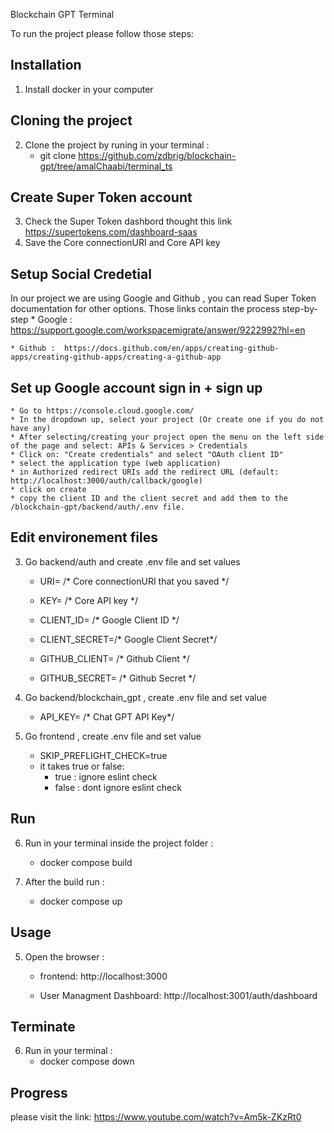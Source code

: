 Blockchain GPT Terminal

To run the project please follow those steps:

## Installation 
1. Install docker in your computer

## Cloning the project
2. Clone the project by runing in your terminal : 
    * git clone https://github.com/zdbrig/blockchain-gpt/tree/amalChaabi/terminal_ts

##  Create Super Token account 
3. Check the Super Token dashbord thought this link https://supertokens.com/dashboard-saas 
4. Save the Core connectionURI and Core API key

## Setup Social Credetial
In our project we are using Google and Github , you can read Super Token documentation for other options.
Those links contain the process step-by-step
    * Google : https://support.google.com/workspacemigrate/answer/9222992?hl=en

    * Github :  https://docs.github.com/en/apps/creating-github-apps/creating-github-apps/creating-a-github-app

## Set up Google account sign in + sign up
    * Go to https://console.cloud.google.com/
    * In the dropdown up, select your project (Or create one if you do not have any)
    * After selecting/creating your project open the menu on the left side of the page and select: APIs & Services > Credentials
    * Click on: "Create credentials" and select "OAuth client ID" 
    * select the application type (web application)
    * in Authorized redirect URIs add the redirect URL (default: http://localhost:3000/auth/callback/google)
    * click on create
    * copy the client ID and the client secret and add them to the /blockchain-gpt/backend/auth/.env file.

## Edit environement files
3. Go backend/auth and create .env file and set values 
    * URI=  /* Core connectionURI that you saved */
    * KEY= /* Core API key */

    * CLIENT_ID= /* Google Client ID */
    * CLIENT_SECRET=/* Google Client Secret*/




    * GITHUB_CLIENT= /* Github Client */
    * GITHUB_SECRET= /* Github Secret */ 

4. Go backend/blockchain_gpt , create .env file and set value 
    * API_KEY= /* Chat GPT API Key*/

5. Go frontend , create .env file and set value
    * SKIP_PREFLIGHT_CHECK=true
    * it takes true or false: 
        * true : ignore eslint check
        * false : dont ignore eslint check


## Run
6. Run in your terminal inside the project folder :
    * docker compose build 

7. After the build run :
    * docker compose up 

## Usage
5. Open the browser  :
   *  frontend: http://localhost:3000

   *  User Managment Dashboard: http://localhost:3001/auth/dashboard 

## Terminate
6. Run in your terminal :
    * docker compose down 

## Progress
please visit the link: https://www.youtube.com/watch?v=Am5k-ZKzRt0


